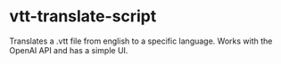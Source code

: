 # vtt-translate-script
Translates a .vtt file from english to a specific language. Works with the OpenAI API and has a simple UI.
